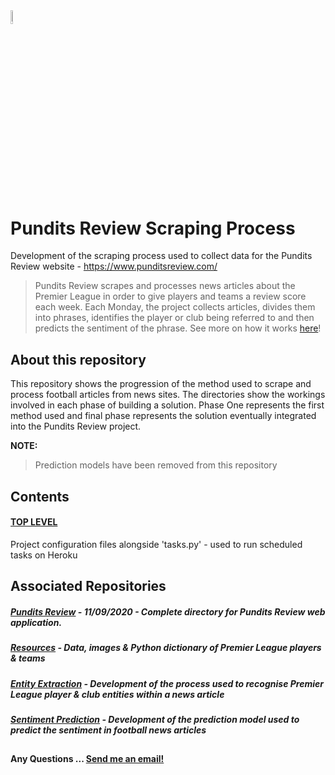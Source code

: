 <img src="https://i.ibb.co/ZXVNVY5/pr-logo-plain-opauq.png" width="7.5%" height="7.5%">

# Pundits Review Scraping Process
Development of the scraping process used to collect data for the Pundits Review website - https://www.punditsreview.com/

> Pundits Review scrapes and processes news articles about the Premier League in order to give players and teams a review score each week. Each Monday, the project collects articles, divides them into phrases, identifies the player or club being referred to and then predicts the sentiment of the phrase. See more on how it works <a href="https://www.punditsreview.com/howitworks">here</a>!


## About this repository
This repository shows the progression of the method used to scrape and process football articles from news sites. The directories show the workings involved in each phase of building a solution. Phase One represents the first method used and final phase represents the solution eventually integrated into the Pundits Review project. 

__NOTE:__
> Prediction models have been removed from this repository

## Contents

#### <a href="https://github.com/andyclarkemedia/Pundits-Review/tree/master/">TOP LEVEL</a>
Project configuration files alongside 'tasks.py' - used to run scheduled tasks on Heroku



## Associated Repositories

##### <a href="https://github.com/andyclarkemedia/Pundits-Review">Pundits Review</a> - 11/09/2020 - Complete directory for Pundits Review web application.
##### <a href="https://github.com/andyclarkemedia/Pundits-Review-Resources">Resources</a> - Data, images & Python dictionary of Premier League players & teams
##### <a href="https://github.com/andyclarkemedia/Pundits-Review-Entity-Extraction">Entity Extraction</a> - Development of the process used to recognise Premier League player & club entities within a news article
##### <a href="https://github.com/andyclarkemedia/Pundits-Review-Sentiment-Prediction">Sentiment Prediction</a> - Development of the prediction model used to predict the sentiment in football news articles 

##
#### Any Questions ... <a target="_blank" href="mailto:clarkeAJ3@cardiff.ac.uk">Send me an email!</a>
